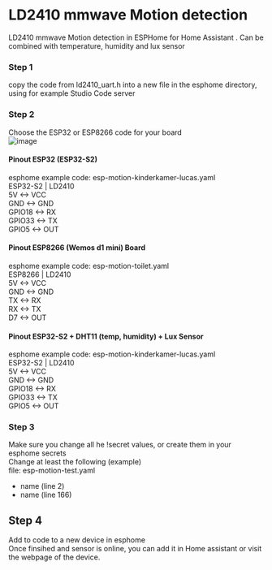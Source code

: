 # LD2410 mmwave Motion detection
LD2410 mmwave Motion detection in ESPHome for Home Assistant . Can be combined with temperature, humidity and lux sensor

### Step 1
copy the code from ld2410_uart.h into a new file in the esphome directory, using for example Studio Code server

### Step 2
Choose the ESP32 or ESP8266 code for your board  
![image](https://user-images.githubusercontent.com/100353268/213939599-cc16b760-055d-4786-9fc2-663132c9dd59.png)

#### Pinout ESP32 (ESP32-S2)
esphome example code: esp-motion-kinderkamer-lucas.yaml  
ESP32-S2 | LD2410  
5V <-> VCC  
GND <-> GND  
GPIO18 <-> RX  
GPIO33 <-> TX  
GPIO5 <-> OUT  

#### Pinout ESP8266 (Wemos d1 mini) Board
esphome example code: esp-motion-toilet.yaml  
ESP8266 | LD2410  
5V <-> VCC  
GND <-> GND  
TX <-> RX  
RX <-> TX  
D7 <-> OUT  

#### Pinout ESP32-S2 + DHT11 (temp, humidity) + Lux Sensor
esphome example code: esp-motion-kinderkamer-lucas.yaml  
ESP32-S2 | LD2410  
5V <-> VCC  
GND <-> GND  
GPIO18 <-> RX  
GPIO33 <-> TX  
GPIO5 <-> OUT  

### Step 3
Make sure you change all he !secret values, or create them in your esphome secrets  
Change at least the following (example)  
file: esp-motion-test.yaml  
- name (line 2)
- name (line 166)

## Step 4
Add to code to a new device in esphome  
Once finsihed and sensor is online, you can add it in Home assistant or visit the webpage of the device.
